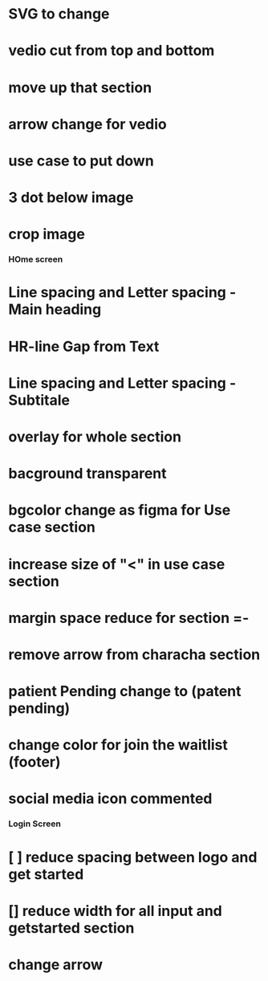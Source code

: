 # SVG to change
# vedio cut from top and bottom 
# move up that section 
# arrow change for vedio
# use case to put down 
# 3 dot below image 
# crop image 


###  HOme screen 
# Line spacing and Letter spacing  - Main heading
# HR-line Gap from Text 
# Line spacing and Letter spacing  - Subtitale
# overlay for whole section 
# bacground transparent 
# bgcolor change as figma for Use case section 
# increase size of "<" in use case section 
# margin space reduce for section =-    
# remove arrow from characha section
# patient Pending change to (patent pending)
# change color for join the waitlist (footer)
# social media icon commented 


### Login Screen 
# [ ] reduce spacing between logo and get started 
# [] reduce width for all input and getstarted section 
# change arrow 